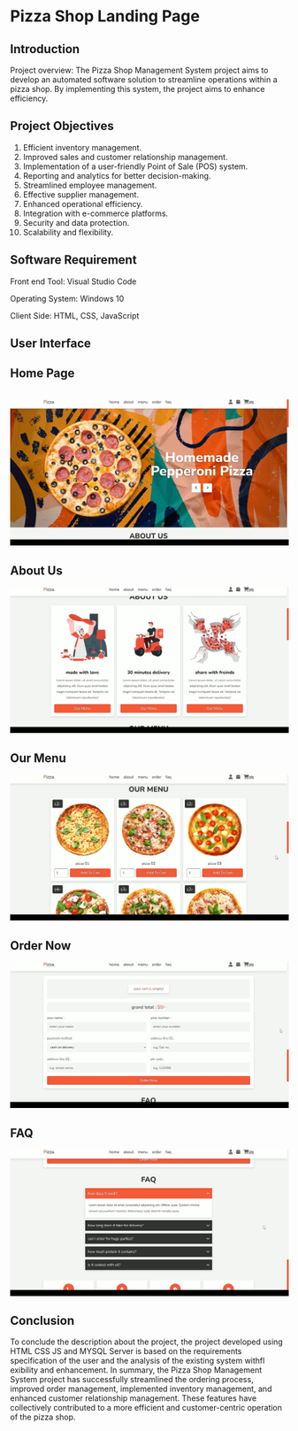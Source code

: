 
<h1>Pizza Shop Landing Page</h1>


## Introduction

Project overview:
The Pizza Shop Management System project aims to develop an automated
software solution to streamline operations within a pizza shop. By implementing
this system, the project aims to enhance efficiency.
## Project Objectives
1. Efficient inventory management.
2. Improved sales and customer relationship management.
3. Implementation of a user-friendly Point of Sale (POS) system.
4. Reporting and analytics for better decision-making.
5. Streamlined employee management.
6. Effective supplier management.
7. Enhanced operational efficiency.
8. Integration with e-commerce platforms.
9. Security and data protection.
10. Scalability and flexibility.
##  Software Requirement
Front end Tool:   Visual Studio Code

Operating System:  Windows 10

Client Side: HTML, CSS, JavaScript
## User Interface
<h2> Home Page </h2>
<br/>
<img src="https://github.com/Malikasad74/Pizzaria/blob/main/20230511200106.jpg?raw=true" alt="HomePage"/>
<br/>
<h2> About Us </h2>
<img src="https://github.com/Malikasad74/Pizzaria/blob/main/20230511200137.jpg?raw=true" alt="About Us"/>
<br/>
<h2> Our Menu </h2>
<img src="https://github.com/Malikasad74/Pizzaria/blob/main/20230511200152.jpg?raw=true" alt="Our Menu"/>
<br/>
<h2> Order Now </h2>
<img src="https://github.com/Malikasad74/Pizzaria/blob/main/20230511200202.jpg?raw=true" alt="Order Now"/>
<br/>
<h2> FAQ </h2>
<img src="https://github.com/Malikasad74/Pizzaria/blob/main/20230511200233.jpg?raw=true" alt="FAQ"/>
<br/>


## Conclusion
To conclude the description about the project, the project developed
using HTML CSS JS and MYSQL Server is based on the requirements
specification of the user and the analysis of the existing system withfl
exibility and enhancement.
In summary, the Pizza Shop Management System project has successfully
streamlined the ordering process, improved order management,
implemented inventory management, and enhanced customer
relationship management. These features have collectively contributed to
a more efficient and customer-centric operation of the pizza shop.
